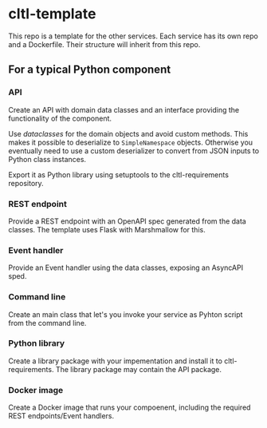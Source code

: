 # cltl-template

This repo is a template for the other services.
Each service has its own repo and a Dockerfile.
Their structure will inherit from this repo.

## For a typical Python component

### API
Create an API with domain data classes and an interface providing the functionality of the component.

Use *dataclasses* for the domain objects and avoid custom methods. This makes it possible to deserialize
to `SimpleNamespace` objects. Otherwise you eventually need to use a custom deserializer to convert from
JSON inputs to Python class instances. 

Export it as Python library using setuptools to the cltl-requirements repository.

### REST endpoint
Provide a REST endpoint with an OpenAPI spec generated from the data classes.
The template uses Flask with Marshmallow for this.

### Event handler
Provide an Event handler using the data classes, exposing an AsyncAPI sped.

### Command line
Create an main class that let's you invoke your service as Pyhton script from the command line.

### Python library

Create a library package with your impementation and install it to cltl-requirements.
The library package may contain the API package. 

### Docker image

Create a Docker image that runs your compoenent, including the required REST endpoints/Event handlers.

